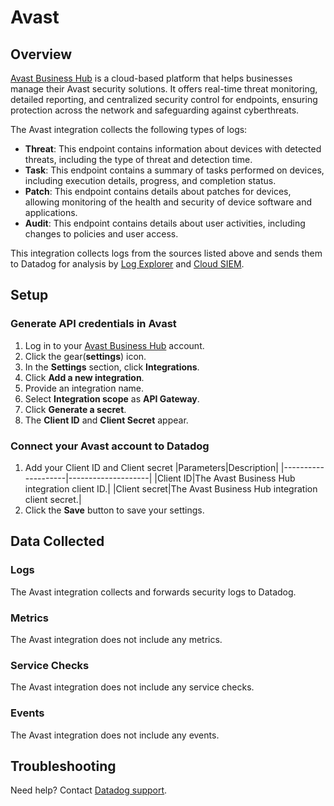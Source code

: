 # Avast

## Overview

[Avast Business Hub][1] is a cloud-based platform that helps businesses manage their Avast security solutions. It offers real-time threat monitoring, detailed reporting, and centralized security control for endpoints, ensuring protection across the network and safeguarding against cyberthreats.

The Avast integration collects the following types of logs:

- **Threat**: This endpoint contains information about devices with detected threats, including the type of threat and detection time.
- **Task**: This endpoint contains a summary of tasks performed on devices, including execution details, progress, and completion status.
- **Patch**: This endpoint contains details about patches for devices, allowing monitoring of the health and security of device software and applications.
- **Audit**: This endpoint contains details about user activities, including changes to policies and user access.

This integration collects logs from the sources listed above and sends them to Datadog for analysis by [Log Explorer][2] and [Cloud SIEM][3].

## Setup

### Generate API credentials in Avast

1. Log in to your [Avast Business Hub][4] account.
2. Click the gear(**settings**) icon.
3. In the **Settings** section, click **Integrations**.
4. Click **Add a new integration**.
5. Provide an integration name.
6. Select **Integration scope** as **API Gateway**.
7. Click **Generate a secret**.
8. The **Client ID** and **Client Secret** appear.

### Connect your Avast account to Datadog

1. Add your Client ID and Client secret
    |Parameters|Description|
    |--------------------|--------------------|
    |Client ID|The Avast Business Hub integration client ID.|
    |Client secret|The Avast Business Hub integration client secret.|
2. Click the **Save** button to save your settings.

## Data Collected

### Logs 

The Avast integration collects and forwards security logs to Datadog.

### Metrics

The Avast integration does not include any metrics.

### Service Checks

The Avast integration does not include any service checks.

### Events

The Avast integration does not include any events.

## Troubleshooting

Need help? Contact [Datadog support][5].

[1]: https://www.avast.com/business/business-hub/
[2]: https://docs.datadoghq.com/logs/explorer/
[3]: https://www.datadoghq.com/product/cloud-siem/
[4]: https://businesshub.avast.com/
[5]: https://docs.datadoghq.com/help/
